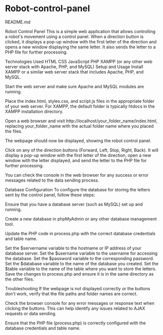 # Robot-control-panel

README.md

Robot Control Panel
This is a simple web application that allows controlling a robot's movement using a control panel. When a direction button is clicked, it displays a pop-up window with the first letter of the direction and opens a new window displaying the same letter. It also sends the letter to a PHP file for further processing.

Technologies Used
HTML
CSS
JavaScript
PHP
XAMPP (or any other web server stack with Apache, PHP, and MySQL)
Setup and Usage
Install XAMPP or a similar web server stack that includes Apache, PHP, and MySQL.

Start the web server and make sure Apache and MySQL modules are running.

Place the index.html, styles.css, and script.js files in the appropriate folder of your web server. For XAMPP, the default folder is typically htdocs in the XAMPP installation directory.

Open a web browser and visit http://localhost/your_folder_name/index.html, replacing your_folder_name with the actual folder name where you placed the files.

The webpage should now be displayed, showing the robot control panel.

Click on any of the direction buttons (Forward, Left, Stop, Right, Back). It will display a pop-up window with the first letter of the direction, open a new window with the letter displayed, and send the letter to the PHP file for further processing.

You can check the console in the web browser for any success or error messages related to the data sending process.

Database Configuration
To configure the database for storing the letters sent by the control panel, follow these steps:

Ensure that you have a database server (such as MySQL) set up and running.

Create a new database in phpMyAdmin or any other database management tool.

Update the PHP code in process.php with the correct database credentials and table name.

Set the $servername variable to the hostname or IP address of your database server.
Set the $username variable to the username for accessing the database.
Set the $password variable to the corresponding password.
Set the $database variable to the name of the database you created.
Set the $table variable to the name of the table where you want to store the letters.
Save the changes to process.php and ensure it is in the same directory as the other files.

Troubleshooting
If the webpage is not displayed correctly or the buttons don't work, verify that the file paths and folder names are correct.

Check the browser console for any error messages or response text when clicking the buttons. This can help identify any issues related to AJAX requests or data sending.

Ensure that the PHP file (process.php) is correctly configured with the database credentials and table name.
